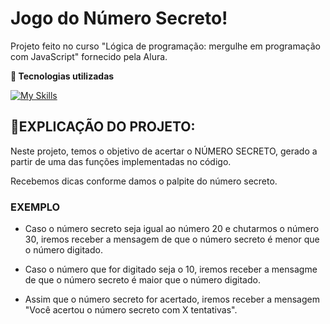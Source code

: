 # Jogo do Número Secreto!
<p>Projeto feito no curso "Lógica de programação: mergulhe em programação com JavaScript" fornecido pela Alura.</p>

**🚀 Tecnologias utilizadas**

[![My Skills](https://skillicons.dev/icons?i=js,html,css)](https://skillicons.dev)
<br>
## 📖EXPLICAÇÃO DO PROJETO:
<p>Neste projeto, temos o objetivo de acertar o NÚMERO SECRETO, gerado a partir de uma das funções implementadas no código.</p>
<p>Recebemos dicas conforme damos o palpite do número secreto.</p>

### EXEMPLO
<ul>
<li><p>Caso o número secreto seja igual ao número 20 e chutarmos o número 30, iremos receber a mensagem de que o número secreto é menor que o número digitado.</p></li>
<li><p>Caso o número que for digitado seja o 10, iremos receber a mensagme de que o número secreto é maior que o número digitado.</p></li>
<li><p>Assim que o número secreto for acertado, iremos receber a mensagem "Você acertou o número secreto com X tentativas".</p></li>
</ul>

